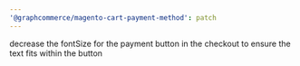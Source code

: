 ```yaml
---
'@graphcommerce/magento-cart-payment-method': patch
---
```


decrease the fontSize for the payment button in the checkout to ensure the text fits within the button
